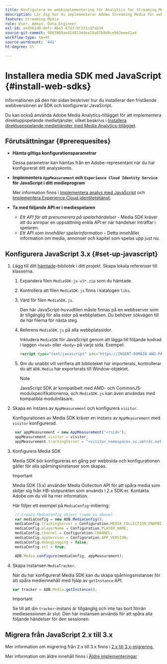 ```yaml
---
title: Konfigurera en webbimplementering för Analytics for Streaming Media
description: Lär dig hur du implementerar Adobe Streaming Media för webbprogram.
feature: Streaming Media
role: User, Admin, Data Engineer
exl-id: aed561d0-defc-4be5-87d3-0f331cdfab34
source-git-commit: 0083869ae4248134dea18a87b9d4ce563eeed1a4
workflow-type: tm+mt
source-wordcount: '441'
ht-degree: 1%

---
```


# Installera media SDK med JavaScript {#install-web-sdks}

Informationen på den här sidan beskriver hur du installerar den fristående webbversionen av SDK och konfigurerar JavaScript.

Du kan också använda Adobe Media Analytics-tillägget för att implementera direktuppspelande medietjänster, vilket beskrivs i [Installera direktuppspelande medietjänster med Media Analytics-tillägget](/help/implementation/media-sdk/setup/web-implementation-tags.md).

## Förutsättningar {#prerequesites}

* **Hämta giltiga konfigurationsparametrar**

  Dessa parametrar kan hämtas från en Adobe-representant när du har konfigurerat ditt analyskonto.

* **Implementera `AppMeasurement` och `Experience Cloud Identity Service` för JavaScript i ditt medieprogram**

  Mer information finns i [Implementera analys med JavaScript](https://experienceleague.adobe.com/docs/analytics/implementation/js/overview.html?lang=sv-SE) och [Implementera Experience Cloud identitetstjänst](https://experienceleague.adobe.com/docs/id-service/using/implementation/setup-analytics.html?lang=sv-SE).

* **Ta med följande API:er i mediespelaren**

   * *Ett API för att prenumerera på spelarhändelser* - Media SDK kräver att du anropar en uppsättning enkla API:er när händelser inträffar i spelaren.
   * *Ett API som innehåller spelarinformation* - Detta innehåller information om media, annonser och kapitel som spelas upp just nu.

## Konfigurera JavaScript 3.x {#set-up-javascript}

1. Lägg till ditt [hämtade](/help/getting-started/download-sdks.md)-bibliotek i ditt projekt. Skapa lokala referenser till klasserna.

   1. Expandera filen `MediaSDK-js-v3*.zip` som du hämtade.
   1. Kontrollera att filen `MediaSDK.js` finns i katalogen `libs`.

   1. Värd för filen `MediaSDK.js`.

      Den här JavaScript-huvudfilen måste finnas på en webbserver som är tillgänglig för alla sidor på webbplatsen. Du behöver sökvägen till de här filerna för nästa steg.

   1. Referens `MediaSDK.js` på alla webbplatssidor.

      Inkludera `MediaSDK` för JavaScript genom att lägga till följande kodrad i taggen `<head>` eller `<body>` på varje sida. Exempel:

      ```html
      <script type="text/javascript" src="https://INSERT-DOMAIN-AND-PATH-TO-CODE-HERE/MediaSDK.js"></script>
      ```

   1. Om du snabbt vill verifiera att biblioteket har importerats, kontrollerar du att `ADB.Media` har exporterats till Window-objektet.

      >[!NOTE]
      >
      >JavaScript SDK är kompatibelt med AMD- och CommonJS-modulspecifikationerna, och `MediaSDK.js` kan även användas med kompatibla modulinläsare.

1. Skapa en instans av `AppMeasurement` och konfigurera `visitor`.

   Konfigurationen av Media SDK kräver en instans av `AppMeasurement` med `visitor` konfigurerad.

   ```js
    var appMeasurement = new AppMeasurement("<rsid>");
    appMeasurement.visitor = visitor;
    appMeasurement.trackingServer = "<visitor_namespace>.sc.omtrdc.net";
   ```

1. Konfigurera Media SDK

   Media SDK bör konfigureras en gång per webbsida och konfigurationen gäller för alla spårningsinstanser som skapas.

   >[!IMPORTANT]
   >
   > Media SDK (3.x) använder Media Collection API för att spåra media som skiljer sig från HB-slutpunkten som används i 2.x SDK:er. Kontakta Adobe om du vill ha mer information.

   Här följer ett exempel på `MediaConfig`-initiering:

   ```js
    // Create MediaConfig object (same as above)
    var mediaConfig = new ADB.MediaConfig();
    mediaConfig.trackingServer = Configuration.MEDIA_COLLECTION_ENDPOINT;
    mediaConfig.playerName = Configuration.PLAYER_NAME;
    mediaConfig.channel = Configuration.CHANNEL;
    mediaConfig.appVersion = Configuration.APP_VERSION;
    mediaConfig.debugLogging = false;
    mediaConfig.ssl = true;
   
    ADB.Media.configure(mediaConfig, appMeasurement);
   ```

1. Skapa instansen `MediaTracker`.

   När du har konfigurerat Media SDK kan du skapa spårningsinstanser för att spåra medieinnehåll med hjälp av `getInstance` API.

   ```js
   var tracker = ADB.Media.getInstance();
   ```

   >[!IMPORTANT]
   >
   >Se till att din `tracker`-instans är tillgänglig och inte tas bort förrän mediesessionen är slut. Den här instansen används för att spåra alla följande händelser för den sessionen.

## Migrera från JavaScript 2.x till 3.x

Mer information om migrering från 2.x till 3.x finns i [2.x till 3.x-migrering.](https://adobe-marketing-cloud.github.io/media-sdks/reference/javascript_3x/MigrationGuide.html)

Mer information om äldre innehåll finns i [Äldre implementeringar](/help/legacy/media-sdk/setup/setup-overview.md)
